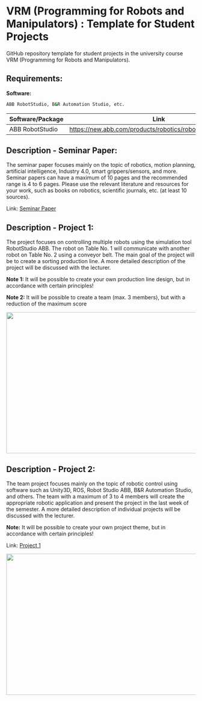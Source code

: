 # VRM (Programming for Robots and Manipulators) : Template for Student Projects
GitHub repository template for student projects in the university course VRM (Programming for Robots and Manipulators).

## Requirements:

**Software:**
```bash
ABB RobotStudio, B&R Automation Studio, etc.
```

| Software/Package      | Link                                                                                  |
| --------------------- | ------------------------------------------------------------------------------------- |
| ABB RobotStudio       | https://new.abb.com/products/robotics/robotstudio/downloads                           |

## Description - Seminar Paper:

The seminar paper focuses mainly on the topic of robotics, motion planning, artificial intelligence, Industry 4.0, smart grippers/sensors, and more. Seminar papers can have a maximum of 10 pages and the recommended range is 4 to 6 pages. Please use the relevant literature and resources for your work, such as books on robotics, scientific journals, etc. (at least 10 sources).

Link: [Seminar Paper](https://github.com/plisnik/VRM/tree/main/Seminar_Paper)

## Description - Project 1:

The project focuses on controlling multiple robots using the simulation tool RobotStudio ABB. The robot on Table No. 1 will communicate with another robot on Table No. 2 using a conveyor belt. The main goal of the project will be to create a sorting production line. A more detailed description of the project will be discussed with the lecturer.

**Note 1:**
It will be possible to create your own production line design, but in accordance with certain principles!

**Note 2:**
It will be possible to create a team (max. 3 members), but with a reduction of the maximum score

<!--
Link: [Project 1](https://github.com/rparak/VRM_GitHub_Template_Student/tree/main/Project_1)
-->



<p align="center">
  <img src=https://github.com/rparak/VRM_GitHub_Template_Student/blob/main/images/project_PF.png width="700" height="375">
</p>

## Description - Project 2:

The team project focuses mainly on the topic of robotic control using software such as Unity3D, ROS, Robot Studio ABB, B&R Automation Studio, and others. The team with a maximum of 3 to 4 members will create the appropriate robotic application and present the project in the last week of the semester. A more detailed description of individual projects will be discussed with the lecturer.

**Note:** 
It will be possible to create your own project theme, but in accordance with certain principles!

Link: [Project 1](https://github.com/rparak/VRM_GitHub_Template_Student/tree/main/Project_2)

<p align="center">
<img src=https://github.com/rparak/VRM_GitHub_Template_Student/blob/main/images/project_2b.png width="700" height="375">
</p>



